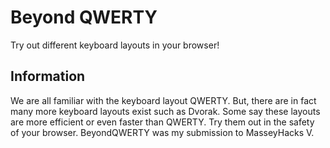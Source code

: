 # Beyond QWERTY
Try out different keyboard layouts in your browser!

## Information
We are all familiar with the keyboard layout QWERTY. But, there are in fact many more keyboard layouts exist such as Dvorak. Some say these layouts are more efficient or even faster than QWERTY. Try them out in the safety of your browser. BeyondQWERTY was my submission to MasseyHacks V.
